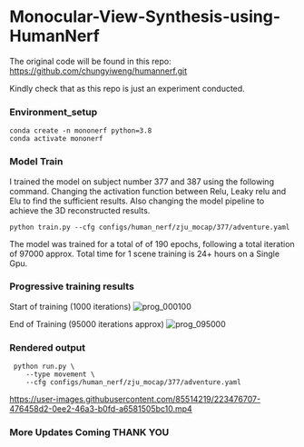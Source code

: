 # Monocular-View-Synthesis-using-HumanNerf

The original code will be found in this repo: https://github.com/chungyiweng/humannerf.git

Kindly check that as this repo is just an experiment conducted. 

### Environment_setup
    conda create -n mononerf python=3.8
    conda activate mononerf
### Model Train

I trained the model on subject number 377 and 387 using the following command. Changing the activation function between Relu, Leaky relu and Elu to find the sufficient results. Also changing the model pipeline to achieve the 3D reconstructed results.
    
    python train.py --cfg configs/human_nerf/zju_mocap/377/adventure.yaml
    
The model was trained for a total of of 190 epochs, following a total iteration of 97000 approx. Total time for 1 scene training is 24+ hours on a Single Gpu.

### Progressive training results
Start of training (1000 iterations)
![prog_000100](https://user-images.githubusercontent.com/85514219/223475467-e2d5ec53-a801-4aed-8406-b29cfd9cbe92.jpg)

End of Training (95000 iterations approx)
![prog_095000](https://user-images.githubusercontent.com/85514219/223475475-ac22e403-9fd3-4362-b281-6bb4db7dee52.jpg)

### Rendered output
     python run.py \
        --type movement \
        --cfg configs/human_nerf/zju_mocap/377/adventure.yaml 
https://user-images.githubusercontent.com/85514219/223476707-476458d2-0ee2-46a3-b0fd-a6581505bc10.mp4

### More Updates Coming THANK YOU

